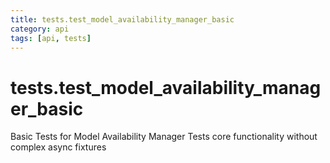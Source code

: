 ```yaml
---
title: tests.test_model_availability_manager_basic
category: api
tags: [api, tests]
---
```


# tests.test_model_availability_manager_basic

Basic Tests for Model Availability Manager
Tests core functionality without complex async fixtures


